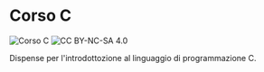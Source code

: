 # Corso C

![Corso C](https://img.shields.io/badge/Course-Introduction%20to%20C-blue)
![CC BY-NC-SA 4.0](https://img.shields.io/badge/license-CC%20BY--NC--SA%204.0-green)

Dispense per l'introdottozione al linguaggio di programmazione C.